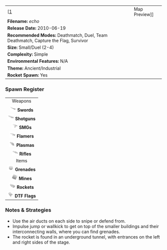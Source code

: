 |                                                                                      |                                                                  |
|--------------------------------------------------------------------------------------|------------------------------------------------------------------|
| \[[1](File:Echo.png%7Cthumb%7Ccenter)|Map Preview\]\]                                | **Author: Derek "*JoJo*" Stegall and Jonathan "*W!CK3D*" Roels** |
| **Filename:** *echo*                                                                 |
| **Release Date:** 2010-06-19                                                         |
| **Recommended Modes:** Deathmatch, Duel, Team Deathmatch, Capture the Flag, Survivor |
| **Size:** Small/Duel (2-4)                                                           |
| **Complexity:** Simple                                                               |
| **Environmental Features:** N/A                                                      |
| **Theme:** Ancient/Industrial                                                        |
| **Rocket Spawn:** Yes                                                                |

### Spawn Register

|                                                                                             |
|:-------------------------------------------------------------------------------------------:|
|                                           Weapons                                           |
|     <img src="Sword.png" title="fig:Sword.png" alt="Sword.png" width="20" /> **Swords**     |
| <img src="Shotgun.png" title="fig:Shotgun.png" alt="Shotgun.png" width="20" /> **Shotguns** |
|         <img src="Smg.png" title="fig:Smg.png" alt="Smg.png" width="20" /> **SMGs**         |
|   <img src="Flamer.png" title="fig:Flamer.png" alt="Flamer.png" width="20" /> **Flamers**   |
|   <img src="Plasma.png" title="fig:Plasma.png" alt="Plasma.png" width="20" /> **Plasmas**   |
|     <img src="Rifle.png" title="fig:Rifle.png" alt="Rifle.png" width="20" /> **Rifles**     |
|                                            Items                                            |
| <img src="Grenade.png" title="fig:Grenade.png" alt="Grenade.png" width="20" /> **Grenades** |
|       <img src="Mine.png" title="fig:Mine.png" alt="Mine.png" width="20" /> **Mines**       |
|   <img src="Rocket.png" title="fig:Rocket.png" alt="Rocket.png" width="20" /> **Rockets**   |
|     <img src="Flag.png" title="fig:Flag.png" alt="Flag.png" width="20" /> **DTF Flags**     |

### Notes & Strategies

-   Use the air ducts on each side to snipe or defend from.
-   Impulse jump or wallkick to get on top of the smaller buildings and their interconnecting walls, where you can find grenades.
-   The rocket is found in an underground tunnel, with entrances on the left and right sides of the stage.

